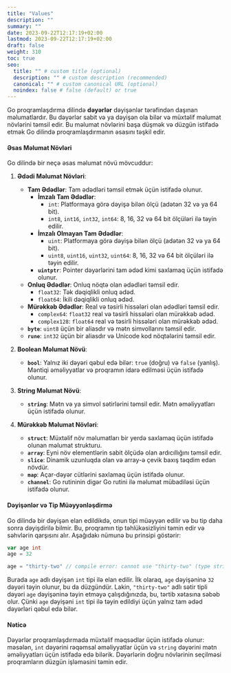 ```yaml
---
title: "Values"
description: ""
summary: ""
date: 2023-09-22T12:17:19+02:00
lastmod: 2023-09-22T12:17:19+02:00
draft: false
weight: 310
toc: true
seo:
  title: "" # custom title (optional)
  description: "" # custom description (recommended)
  canonical: "" # custom canonical URL (optional)
  noindex: false # false (default) or true
---
```



Go proqramlaşdırma dilində **dəyərlər** dəyişənlər tərəfindən daşınan məlumatlardır. Bu dəyərlər sabit və ya dəyişən ola bilər və müxtəlif məlumat növlərini təmsil edir. Bu məlumat növlərini başa düşmək və düzgün istifadə etmək Go dilində proqramlaşdırmanın əsasını təşkil edir.

#### Əsas Məlumat Növləri

Go dilində bir neçə əsas məlumat növü mövcuddur:

1. **Ədədi Məlumat Növləri**:
    - **Tam Ədədlər**: Tam ədədləri təmsil etmək üçün istifadə olunur.
        - **İmzalı Tam Ədədlər**:
            - `int`: Platformaya görə dəyişə bilən ölçü (adətən 32 və ya 64 bit).
            - `int8`, `int16`, `int32`, `int64`: 8, 16, 32 və 64 bit ölçüləri ilə təyin edilir.
        - **İmzalı Olmayan Tam Ədədlər**:
            - `uint`: Platformaya görə dəyişə bilən ölçü (adətən 32 və ya 64 bit).
            - `uint8`, `uint16`, `uint32`, `uint64`: 8, 16, 32 və 64 bit ölçüləri ilə təyin edilir.
        - **`uintptr`**: Pointer dəyərlərini tam ədəd kimi saxlamaq üçün istifadə olunur.
    - **Onluq Ədədlər**: Onluq nöqtə olan ədədləri təmsil edir.
        - `float32`: Tək dəqiqlikli onluq ədəd.
        - `float64`: İkili dəqiqlikli onluq ədəd.
    - **Mürəkkəb Ədədlər**: Real və təsirli hissələri olan ədədləri təmsil edir.
        - `complex64`: `float32` real və təsirli hissələri olan mürəkkəb ədəd.
        - `complex128`: `float64` real və təsirli hissələri olan mürəkkəb ədəd.
    - **`byte`**: `uint8` üçün bir aliasdır və mətn simvollarını təmsil edir.
    - **`rune`**: `int32` üçün bir aliasdır və Unicode kod nöqtələrini təmsil edir.

2. **Boolean Məlumat Növü**:
    - **`bool`**: Yalnız iki dəyəri qəbul edə bilər: `true` (doğru) və `false` (yanlış). Məntiqi əməliyyatlar və proqramın idarə edilməsi üçün istifadə olunur.

3. **String Məlumat Növü**:
    - **`string`**: Mətn və ya simvol sətirlərini təmsil edir. Mətn əməliyyatları üçün istifadə olunur.

4. **Mürəkkəb Məlumat Növləri**:
    - **`struct`**: Müxtəlif növ məlumatları bir yerdə saxlamaq üçün istifadə olunan məlumat strukturu.
    - **`array`**: Eyni növ elementlərin sabit ölçüdə olan ardıcıllığını təmsil edir.
    - **`slice`**: Dinamik uzunluqda olan və array-ə çevik baxış təqdim edən növdür.
    - **`map`**: Açar-dəyər cütlərini saxlamaq üçün istifadə olunur.
    - **`channel`**: Go rutininin digər Go rutini ilə məlumat mübadiləsi üçün istifadə olunur.

#### Dəyişənlər və Tip Müəyyənləşdirmə

Go dilində bir dəyişən elan edildikdə, onun tipi müəyyən edilir və bu tip daha sonra dəyişdirilə bilmir. Bu, proqramın tip təhlükəsizliyini təmin edir və səhvlərin qarşısını alır. Aşağıdakı nümunə bu prinsipi göstərir:

```go
var age int
age = 32

age = "thirty-two" // compile error: cannot use "thirty-two" (type string) as type int in assignment
```

Burada `age` adlı dəyişən `int` tipi ilə elan edilir. İlk olaraq, `age` dəyişəninə `32` dəyəri təyin olunur, bu da düzgündür. Lakin, `"thirty-two"` adlı sətir tipli dəyəri `age` dəyişəninə təyin etməyə çalışdığınızda, bu, tərtib xətasına səbəb olur. Çünki `age` dəyişəni `int` tipi ilə təyin edildiyi üçün yalnız tam ədəd dəyərləri qəbul edə bilər.

#### Nəticə

Dəyərlər proqramlaşdırmada müxtəlif məqsədlər üçün istifadə olunur: məsələn, `int` dəyərini rəqəmsal əməliyyatlar üçün və `string` dəyərini mətn əməliyyatları üçün istifadə edə bilərik. Dəyərlərin doğru növlərinin seçilməsi proqramların düzgün işləməsini təmin edir.
